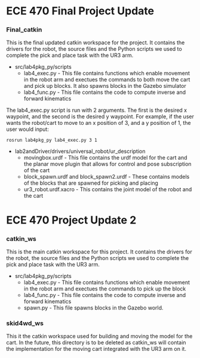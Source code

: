 # ECE 470 Final Project Update #

### Final_catkin ###

This is the final updated catkin workspace for the project. It contains the drivers for the robot, the source files and the Python scripts we used to complete the pick and place task with the UR3 arm.  

* src/lab4pkg_py/scripts
  * lab4_exec.py - This file contains functions which enable movement in the robot arm and exectues the commands to both move the cart and pick up blocks. It also spawns blocks in the Gazebo simulator
  * lab4_func.py - This file contains the code to compute inverse and forward kinematics

The lab4_exec.py script is run with 2 arguments. The first is the desired x waypoint, and the second is the desired y waypoint. For example, if the user wants the robot/cart to move to an x position of 3, and a y position of 1, the user would input:
```
rosrun lab4pkg_py lab4_exec.py 3 1
```
* lab2andDriver/drivers/universal_robot/ur_description
  * movingbox.urdf - This file contains the urdf model for the cart and the planar move plugin that allows for control and pose subscription of the cart 
  * block_spawn.urdf and block_spawn2.urdf - These contains models of the blocks that are spawned for picking and placing
  * ur3_robot.urdf.xacro - This contains the joint model of the robot and the cart
  





# ECE 470 Project Update 2 #

### catkin_ws ###

This is the main catkin workspace for this project. It contains the drivers for the robot, the source files and the Python scripts we used to complete the pick and place task with the UR3 arm.  

* src/lab4pkg_py/scripts
  * lab4_exec.py - This file contains functions which enable movement in the robot arm and exectues the commands to pick up the block
  * lab4_func.py - This file contains the code to compute inverse and forward kinematics
  * spawn.py - This file spawns blocks in the Gazebo world.

### skid4wd_ws ###

This it the catkin workspace used for building and moving the model for the cart. In the future, this directory is to be deleted as catkin_ws will contain the implementation for the moving cart integrated with the UR3 arm on it.




